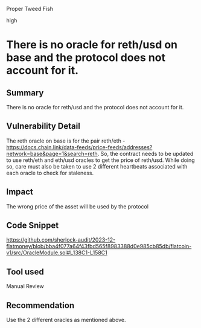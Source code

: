 Proper Tweed Fish

high

# There is no oracle for reth/usd on base and the protocol does not account for it.

## Summary
There is no oracle for reth/usd and the protocol does not account for it.

## Vulnerability Detail
The reth oracle on base is for the pair reth/eth - https://docs.chain.link/data-feeds/price-feeds/addresses?network=base&page=1&search=reth. So, the contract needs to be updated to use reth/eth and eth/usd oracles to get the price of reth/usd. While doing so, care must also be taken to use 2 different heartbeats associated with each oracle to check for staleness.

## Impact
The wrong price of the asset will be used by the protocol

## Code Snippet
https://github.com/sherlock-audit/2023-12-flatmoney/blob/bba4f077a64f43fbd565f8983388d0e985cb85db/flatcoin-v1/src/OracleModule.sol#L138C1-L158C1

## Tool used

Manual Review

## Recommendation
Use the 2 different oracles as mentioned above.
